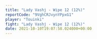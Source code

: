 ```yaml
---
title: "Lady Vashj - Wipe 12 (12%)"
reportCode: "9VghCRJvynYPpxG1"
player: "Touinki"
fight: "Lady Vashj - Wipe 12 (12%)"
date: 2021-10-10T19:07:58.024000+00:00
---
```

